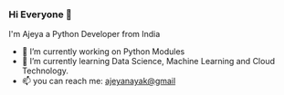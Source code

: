 ### Hi Everyone 👋

I'm Ajeya a Python Developer from India
- 🔭 I’m currently working on Python Modules
- 🌱 I’m currently learning Data Science, Machine Learning and Cloud Technology.
- 📫 you can reach me: [ajeyanayak@gmail](mailto:ajeyanayak@gmail.com)

 



<!--
**ajeyln/ajeyln** is a ✨ _special_ ✨ repository because its `README.md` (this file) appears on your GitHub profile.

Here are some ideas to get you started:

- 🔭 I’m currently working on ...
- 🌱 I’m currently learning ...
- 👯 I’m looking to collaborate on ...
- 🤔 I’m looking for help with ...
- 💬 Ask me about ...
- 📫 How to reach me: ...
- 😄 Pronouns: ...
- ⚡ Fun fact: ...
-->
